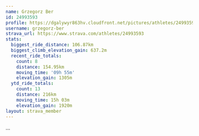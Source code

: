 ```yaml
---
name: Grzegorz Ber
id: 24993593
profile: https://dgalywyr863hv.cloudfront.net/pictures/athletes/24993593/7453165/11/large.jpg
username: grzegorz-ber
strava_url: https://www.strava.com/athletes/24993593
stats:
  biggest_ride_distance: 106.87km
  biggest_climb_elevation_gain: 637.2m
  recent_ride_totals:
    count: 8
    distance: 154.95km
    moving_time: '09h 55m'
    elevation_gain: 1305m
  ytd_ride_totals:
    count: 13
    distance: 216km
    moving_time: 15h 03m
    elevation_gain: 1920m
layout: strava_member
--- 
```

...
